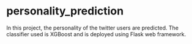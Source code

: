 # personality_prediction
In this project, the personality of the twitter users are predicted. The classifier used is XGBoost and is deployed using Flask web framework. 
